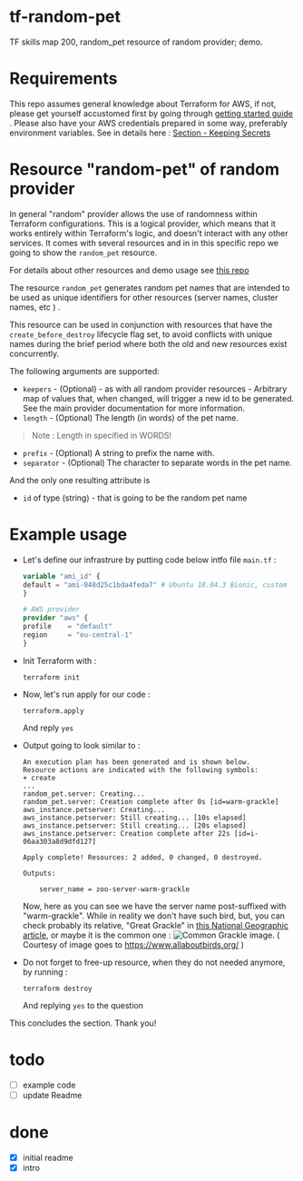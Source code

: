 # tf-random-pet
TF skills map 200, random_pet resource of random provider; demo.

# Requirements
This repo assumes general knowledge about Terraform for AWS, if not, please get yourself accustomed first by going through [getting started guide](https://learn.hashicorp.com/terraform?track=getting-started#getting-started) . Please also have your AWS credentials prepared in some way, preferably environment variables. See in details here : [Section - Keeping Secrets](https://aws.amazon.com/blogs/apn/terraform-beyond-the-basics-with-aws/)

# Resource "random-pet" of random provider

In general "random" provider allows the use of randomness within Terraform configurations. This is a logical provider, which means that it works entirely within Terraform's logic, and doesn't interact with any other services. It comes with several resources and in in this specific repo we going to show the `random_pet` resource.

For details about other resources and demo usage see [this repo](https://github.com/Galser/tf-random)

The resource `random_pet` generates random pet names that are intended to be used as unique identifiers for other resources (server names, cluster names, etc ) .

This resource can be used in conjunction with resources that have the `create_before_destroy` lifecycle flag set, to avoid conflicts with unique names during the brief period where both the old and new resources exist concurrently.

The following arguments are supported:
- `keepers` - (Optional) - as with all random provider resources - Arbitrary map of values that, when changed, will trigger a new id to be generated. See the main provider documentation for more information.
- `length` - (Optional) The length (in words) of the pet name. 
> Note : Length in specified in WORDS!
- `prefix` - (Optional) A string to prefix the name with.
- `separator` - (Optional) The character to separate words in the pet name.

And the only one resulting attribute is
- `id` of type (string) - that is going to be the random pet name

# Example usage
- Let's define our infrastrure by putting code below intfo file `main.tf` :
    ```terraform
    variable "ami_id" {
    default = "ami-048d25c1bda4feda7" # Ubuntu 18.04.3 Bionic, custom
    }

    # AWS provider
    provider "aws" {
    profile    = "default"
    region     = "eu-central-1"
    }

    ```
- Init Terraform with : 
    ```
    terraform init
    ```
- Now, let's run apply for our code :
    ```
    terraform.apply
    ```
    And reply `yes`
- Output going to look similar to : 
    ```
    An execution plan has been generated and is shown below.
    Resource actions are indicated with the following symbols:
    + create
    ...
    random_pet.server: Creating...
    random_pet.server: Creation complete after 0s [id=warm-grackle]
    aws_instance.petserver: Creating...
    aws_instance.petserver: Still creating... [10s elapsed]
    aws_instance.petserver: Still creating... [20s elapsed]
    aws_instance.petserver: Creation complete after 22s [id=i-06aa303a8d9dfd127]

    Apply complete! Resources: 2 added, 0 changed, 0 destroyed.

    Outputs:

        server_name = zoo-server-warm-grackle
    ```
    Now, here as you can see we have the server name post-suffixed with "warm-grackle". While in reality we don't have such bird, but, you can check probably its relative, "Great Grackle" in  [this National Geographic article](https://www.nationalgeographic.com/animals/birds/g/great-tailed-grackle/), or maybe it is the common one :  ![Common Grackle image](https://www.allaboutbirds.org/guide/assets/photo/67364561-480px.jpg).
    ( Courtesy of image goes to https://www.allaboutbirds.org/ )

    
-  Do not forget to free-up resource, when they do not needed anymore, by running : 
    ```
    terraform destroy
    ```
    And replying `yes` to the question

This concludes the section. Thank you! 


# todo
- [ ] example code
- [ ] update Readme

# done

- [x] initial readme
- [x] intro
